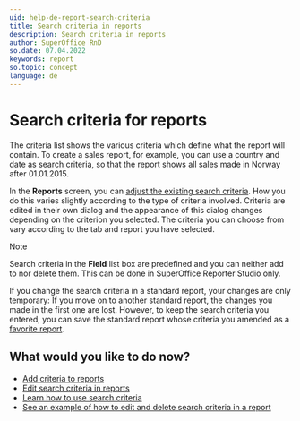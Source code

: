 ```yaml
---
uid: help-de-report-search-criteria
title: Search criteria in reports
description: Search criteria in reports
author: SuperOffice RnD
so.date: 07.04.2022
keywords: report
so.topic: concept
language: de
---
```


# Search criteria for reports

The criteria list shows the various criteria which define what the report will contain. To create a sales report, for example, you can use a country and date as search criteria, so that the report shows all sales made in Norway after 01.01.2015.

In the **Reports** screen, you can [adjust the existing search criteria][1]. How you do this varies slightly according to the type of criteria involved. Criteria are edited in their own dialog and the appearance of this dialog changes depending on the criterion you selected. The criteria you can choose from vary according to the tab and report you have selected.

> [!NOTE]
> Search criteria in the **Field** list box are predefined and you can neither add to nor delete them. This can be done in SuperOffice Reporter Studio only.

If you change the search criteria in a standard report, your changes are only temporary: If you move on to another standard report, the changes you made in the first one are lost. However, to keep the search criteria you entered, you can save the standard report whose criteria you amended as a [favorite report][3].

## What would you like to do now?

* [Add criteria to reports][4]
* [Edit search criteria in reports][1]
* [Learn how to use search criteria][5]
* [See an example of how to edit and delete search criteria in a report][1]

<!-- Referenced links -->
[1]: edit.md
[3]: ../labels/add-format.md
[4]: add.md
[5]: ../../../search-options/learn/using-search-criteria.md

<!-- Referenced images -->

